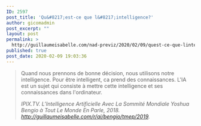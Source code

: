 ```yaml
---
ID: 2597
post_title: 'Qu&#8217;est-ce que l&#8217;intelligence?'
author: gicomadmin
post_excerpt: ""
layout: post
permalink: >
  http://guillaumeisabelle.com/nad-previz/2020/02/09/quest-ce-que-lintelligence/
published: true
post_date: 2020-02-09 19:03:36
---
```

<!-- wp:quote -->

<blockquote class="wp-block-quote">
  <p>
    Quand nous prennons de bonne décision, nous utilisons notre intelligence. Pour être intelligent, ca prend des connaissances. L'IA est un sujet qui consiste à mettre cette intelligence et ses connaissances dans l'ordinateur.
  </p>
  
  <cite> IPIX.TV. <em>L’Intelligence Artificielle Avec La Sommité Mondiale Yoshua Bengio à Tout Le Monde En Parle</em>, 2018. <a href="http://guillaumeisabelle.com/r/ai/bengio/tmep/2019">http://guillaumeisabelle.com/r/ai/bengio/tmep/2019</a>.</cite>
</blockquote>

<!-- /wp:quote -->

<!-- wp:more -->

<!--more-->

<!-- /wp:more -->

<!-- wp:block {"ref":2605} /-->